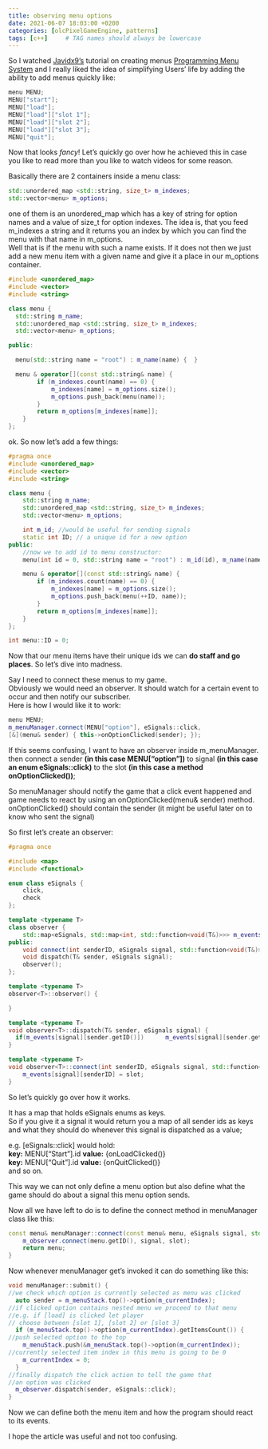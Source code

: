 ```yaml
---
title: observing menu options
date: 2021-06-07 18:03:00 +0200
categories: [olcPixelGameEngine, patterns]
tags: [c++]     # TAG names should always be lowercase
---
```


So I watched [Javidx9’s](https://github.com/OneLoneCoder) tutorial on creating menus [Programming Menu System](https://www.youtube.com/watch?v=jde1Jq5dF0E&t=2676s)
and I really liked the idea of simplifying Users’ life by adding the ability to add menus quickly like:

```c++ 
menu MENU;
MENU["start"];
MENU["load"];
MENU["load"]["slot 1"]; 
MENU["load"]["slot 2"];
MENU["load"]["slot 3"]; 
MENU["quit"];
```

Now that looks *fancy*! Let’s quickly go over how he achieved this in case you like to read more than you like to watch videos for some reason.

Basically there are 2 containers inside a menu class:

```c++
std::unordered_map <std::string, size_t> m_indexes;
std::vector<menu> m_options;
```

one of them is an unordered_map which has a key of string for option names and a value of size_t for option indexes.
The idea is, that you feed m_indexes a string and it returns you an index by which you can find the menu with that name in m_options.  
Well that is if the menu with such a name exists. If it does not then we just add a new menu item with a given name and give it
a place in our m_options container.

```c++
#include <unordered_map>
#include <vector>
#include <string>

class menu {
  std::string m_name;
  std::unordered_map <std::string, size_t> m_indexes;
  std::vector<menu> m_options;

public:

  menu(std::string name = "root") : m_name(name) {  }

  menu & operator[](const std::string& name) {
        if (m_indexes.count(name) == 0) {
            m_indexes[name] = m_options.size();
            m_options.push_back(menu(name));
        }
        return m_options[m_indexes[name]];
    }
};
```

ok. So now let’s add a few things:

```c++
#pragma once
#include <unordered_map>
#include <vector>
#include <string>

class menu {
	std::string m_name;
	std::unordered_map <std::string, size_t> m_indexes;
	std::vector<menu> m_options;

    int m_id; //would be useful for sending signals
    static int ID; // a unique id for a new option
public:
    //now we to add id to menu constructor:
    menu(int id = 0, std::string name = "root") : m_id(id), m_name(name) {  }

    menu & operator[](const std::string& name) {
        if (m_indexes.count(name) == 0) {
            m_indexes[name] = m_options.size();
            m_options.push_back(menu(++ID, name));
        }
        return m_options[m_indexes[name]];
    }
};

int menu::ID = 0;
```
Now that our menu items have their unique ids we can **do staff and go places**.
So let’s dive into madness.

Say I need to connect these menus to my game.  
Obviously we would need an observer. It should watch for a certain event to occur and then notify our subscriber.  
Here is how I would like it to work:

```c++
menu MENU;
m_menuManager.connect(MENU["option"], eSignals::click,
[&](menu& sender) { this->onOptionClicked(sender); });
```

If this seems confusing, I want to have an observer inside m_menuManager.
then connect a sender **(in this case MENU[“option”])** to signal **(in this case an enum eSignals::click)** to the slot
**(in this case a method onOptionClicked())**;

So menuManager should notify the game that a click event happened and game needs to react by using an onOptionClicked(menu& sender) method.  
onOptionClicked() should contain the sender (it might be useful later on to know who sent the signal)  

So first let’s create an observer:

```c++
#pragma once

#include <map>
#include <functional>

enum class eSignals {
	click,
	check
};

template <typename T>
class observer {
    std::map<eSignals, std::map<int, std::function<void(T&)>>> m_events;
public:
    void connect(int senderID, eSignals signal, std::function<void(T&)> slot);
    void dispatch(T& sender, eSignals signal);
    observer();
};

template <typename T>
observer<T>::observer() {

}

template <typename T>
void observer<T>::dispatch(T& sender, eSignals signal) {
  if(m_events[signal][sender.getID()])      m_events[signal][sender.getID()](sender);
}

template <typename T>
void observer<T>::connect(int senderID, eSignals signal, std::function<void(T&)> slot) {
    m_events[signal][senderID] = slot;
}
```

So let’s quickly go over how it works.

It has a map that holds eSignals enums as keys.  
So if you give it a signal it would return you a map of all sender ids as keys and what they should do whenever this signal is dispatched as a value;

e.g. [eSignals::click] would hold:  
**key:** MENU[“Start”].id **value:** [](){onLoadClicked()}  
**key:** MENU[“Quit”].id  **value:** [](){onQuitClicked()}  
and so on.

This way we can not only define a menu option but also define what the game should do about a signal this menu option sends.

Now all we have left to do is to define the connect method in menuManager class like this:

```c++
const menu& menuManager::connect(const menu& menu, eSignals signal, std::function<void(class menu&)> slot) {
    m_observer.connect(menu.getID(), signal, slot);
    return menu;
}
```
Now whenever menuManager get’s invoked it can do something like this:
```c++
void menuManager::submit() {
//we check which option is currently selected as menu was clicked
  auto sender = m_menuStack.top()->option(m_currentIndex);
//if clicked option contains nested menu we proceed to that menu
//e.g. if [load] is clicked let player 
// choose between [slot 1], [slot 2] or [slot 3]
  if (m_menuStack.top()->option(m_currentIndex).getItemsCount()) {
//push selected option to the top
    m_menuStack.push(&m_menuStack.top()->option(m_currentIndex));
//currently selected item index in this menu is going to be 0
    m_currentIndex = 0;
  }
//finally dispatch the click action to tell the game that
//an option was clicked
  m_observer.dispatch(sender, eSignals::click);
}
```

Now we can define both the menu item and how the program should react to its events.

I hope the article was useful and not too confusing.
